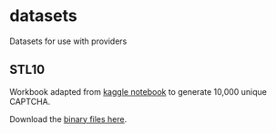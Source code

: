 # datasets

Datasets for use with providers

## STL10

Workbook adapted from [kaggle notebook](https://www.kaggle.com/code/pratt3000/generate-stl10/notebook) to generate 10,000 unique CAPTCHA.

Download the [binary files here](http://ai.stanford.edu/~acoates/stl10/stl10_binary.tar.gz).
